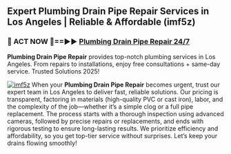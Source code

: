 ## Expert Plumbing Drain Pipe Repair Services in Los Angeles | Reliable & Affordable (imf5z)  

<h3>🚿 ACT NOW 🌟==►► <a href="https://tinyurl.com/2ne6vx2x" rel="nofollow">Plumbing Drain Pipe Repair 24/7</a></h3>

**Plumbing Drain Pipe Repair** provides top-notch plumbing services in Los Angeles. From repairs to installations, enjoy free consultations + same-day service. Trusted Solutions 2025!

[![imf5z](https://i.imgur.com/4PFF4AK.jpeg)](https://tinyurl.com/2ne6vx2x)
When your **Plumbing Drain Pipe Repair** becomes urgent, trust our expert team in Los Angeles to deliver fast, reliable solutions. Our pricing is transparent, factoring in materials (high-quality PVC or cast iron), labor, and the complexity of the job—whether it’s a simple clog or a full pipe replacement. The process starts with a thorough inspection using advanced cameras, followed by precise repairs or replacements, and ends with rigorous testing to ensure long-lasting results. We prioritize efficiency and affordability, so you get top-tier service without surprises. Let’s keep your drains flowing smoothly!